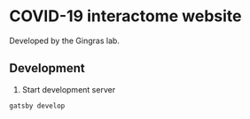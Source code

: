 # COVID-19 interactome website

Developed by the Gingras lab.

## Development

1. Start development server

```shell
gatsby develop
```
